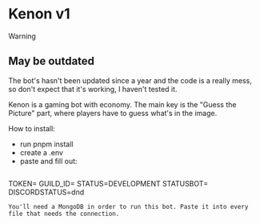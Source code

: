# Kenon v1
> [!WARNING]
> 
> May be outdated
> ---
> 
> The bot's hasn't been updated since a year and the code is a really mess, so don't expect that it's working, I haven't tested it.

Kenon is a gaming bot with economy. The main key is the "Guess the Picture" part, where players have to guess what's in the image.

How to install:
- run pnpm install
- create a .env
- paste and fill out:
  ```bash
TOKEN= <Your bots token ofc>
GUILD_ID= <The guild id to load slash commands on>
STATUS=DEVELOPMENT <Change to PRODUCTION to load commands on every guild>
STATUSBOT= <The status for your bot>
DISCORDSTATUS=dnd <Change to whatever you want>
```
You'll need a MongoDB in order to run this bot. Paste it into every file that needs the connection.
